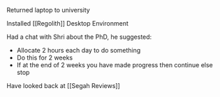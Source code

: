 Returned laptop to university

Installed [[Regolith]] Desktop Environment

Had a chat with Shri about the PhD, he suggested:
- Allocate 2 hours each day to do something
- Do this for 2 weeks
- If at the end of 2 weeks you have made progress then continue else stop

Have looked back at [[Segah Reviews]]